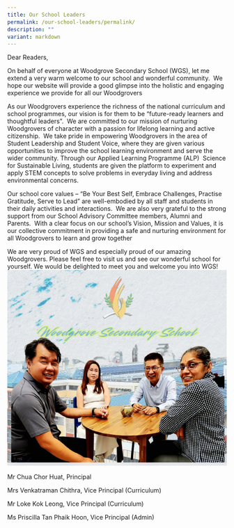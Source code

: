 ```yaml
---
title: Our School Leaders
permalink: /our-school-leaders/permalink/
description: ""
variant: markdown
---
```

Dear Readers,

On behalf of everyone at Woodgrove Secondary School (WGS), let me extend a very warm welcome to our school and wonderful community.&nbsp; We hope our website will provide a good glimpse into the holistic and engaging experience we provide for all our Woodgrovers

As our Woodgrovers experience the richness of the national curriculum and school programmes, our vision is for them to be “future-ready learners and thoughtful leaders”.&nbsp; We are committed to our mission of nurturing Woodgrovers of character with a passion for lifelong learning and active citizenship. &nbsp;We take pride in empowering Woodgrovers in the area of Student Leadership and Student Voice, where they are given various opportunities to improve the school learning environment and serve the wider community. Through our Applied Learning Programme (ALP)&nbsp; Science for Sustainable Living, students are given the&nbsp;platform to experiment and apply STEM concepts to solve problems in everyday living and address environmental concerns.

Our school core values – “Be Your Best Self, Embrace Challenges, Practise Gratitude, Serve to Lead” are well-embodied by all staff and students in their daily activities and interactions.&nbsp; We are also very grateful to the strong support from our School Advisory Committee members, Alumni and Parents.&nbsp; With a clear focus on our school’s Vision, Mission and Values, it is our collective commitment in providing a safe and nurturing environment for all Woodgrovers to learn and grow together
         
We are very proud of WGS and especially proud of our amazing Woodgrovers. Please feel free to visit us and see our wonderful school for yourself. We would be delighted to meet you and welcome you into WGS!
![School Leaders](/images/SL_01.png)


Mr Chua Chor Huat, 
Principal

Mrs Venkatraman Chithra,
Vice Principal (Curriculum)

Mr Loke Kok Leong,
Vice Principal (Curriculum)

Ms Priscilla Tan Phaik Hoon,
Vice Principal (Admin)